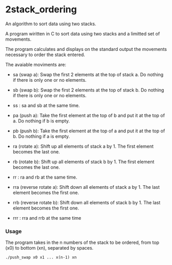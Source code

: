 # 2stack_ordering
An algorithm to sort data using two stacks.

A program wiritten in C to sort data using two stacks and a limitted set of movements.

The program calculates and displays on the standard output the movements necessary to order the stack entered.

The avaiable moviments are:

* sa (swap a): Swap the first 2 elements at the top of stack a.
Do nothing if there is only one or no elements.

* sb (swap b): Swap the first 2 elements at the top of stack b.
Do nothing if there is only one or no elements.

* ss : sa and sb at the same time.

* pa (push a): Take the first element at the top of b and put it at the top of a.
Do nothing if b is empty.

* pb (push b): Take the first element at the top of a and put it at the top of b.
Do nothing if a is empty.

* ra (rotate a): Shift up all elements of stack a by 1.
The first element becomes the last one.

* rb (rotate b): Shift up all elements of stack b by 1.
The first element becomes the last one.

* rr : ra and rb at the same time.

* rra (reverse rotate a): Shift down all elements of stack a by 1.
The last element becomes the first one.

* rrb (reverse rotate b): Shift down all elements of stack b by 1.
The last element becomes the first one.

* rrr : rra and rrb at the same time

### Usage

The program takes in the n numbers of the stack to be ordered, from top (x0) to bottom (xn), separated by spaces.

```./push_swap x0 x1 ... x(n-1) xn```
